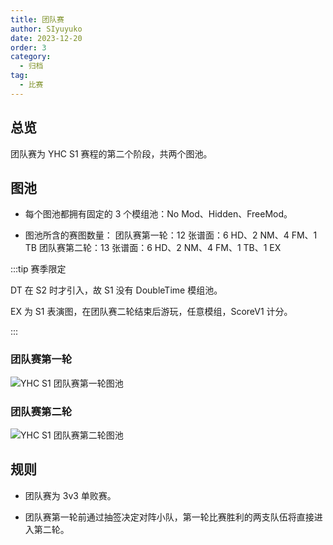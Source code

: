 ```yaml
---
title: 团队赛
author: SIyuyuko
date: 2023-12-20
order: 3
category: 
  - 归档
tag: 
  - 比赛
---
```


## 总览

团队赛为 YHC S1 赛程的第二个阶段，共两个图池。

## 图池

- 每个图池都拥有固定的 3 个模组池：No Mod、Hidden、FreeMod。

- 图池所含的赛图数量：
团队赛第一轮：12 张谱面：6 HD、2 NM、4 FM、1 TB
团队赛第二轮：13 张谱面：6 HD、2 NM、4 FM、1 TB、1 EX

:::tip 赛季限定

DT 在 S2 时才引入，故 S1 没有 DoubleTime 模组池。

EX 为 S1 表演图，在团队赛二轮结束后游玩，任意模组，ScoreV1 计分。

:::

### 团队赛第一轮

![YHC S1 团队赛第一轮图池](https://files.catbox.moe/kqjhs4.jpg)
<!-- !gp #YHC S1 R1# HD 1370703 147370 2003640 2204492 3310401 691112 NM 3163222 2551294 FM 1951094 1352167 1052460 221677 TB 2295609 -->

### 团队赛第二轮

![YHC S1 团队赛第二轮图池](https://files.catbox.moe/lsybp3.jpg)
<!-- !gp #YHC S1 R2# HD 1582583 2037327 1848332 3067288 1205989 1625011 NM 2809461 2601642 FM 3503281 2875377 1630902 2573530 TB 2168358 EX 1725174 -->

## 规则

- 团队赛为 3v3 单败赛。

- 团队赛第一轮前通过抽签决定对阵小队，第一轮比赛胜利的两支队伍将直接进入第二轮。
